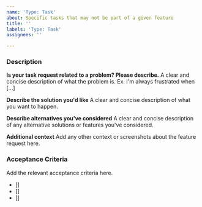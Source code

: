 ```yaml
---
name: 'Type: Task'
about: Specific tasks that may not be part of a given feature
title: ''
labels: 'Type: Task'
assignees: ''

---
```


### Description

**Is your task request related to a problem? Please describe.**
A clear and concise description of what the problem is. Ex. I'm always frustrated when [...]

**Describe the solution you'd like**
A clear and concise description of what you want to happen.

**Describe alternatives you've considered**
A clear and concise description of any alternative solutions or features you've considered.

**Additional context**
Add any other context or screenshots about the feature request here.

### Acceptance Criteria
Add the relevant acceptance criteria here.
- []
- []
- []
